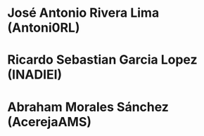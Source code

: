 <h1>José Antonio Rivera Lima (Antoni0RL)</h1>
<h1>Ricardo Sebastian Garcia Lopez (INADIEI)</h1>
<h1>Abraham Morales Sánchez (AcerejaAMS)</h1>

